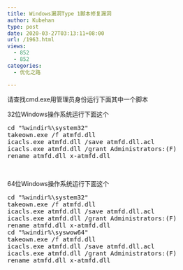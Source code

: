 ```yaml
---
title: Windows漏洞Type 1脚本修复漏洞
author: Kubehan
type: post
date: 2020-03-27T03:13:11+08:00
url: /1963.html
views:
  - 852
  - 852
categories:
  - 优化之路

---
```

请查找cmd.exe用管理员身份运行下面其中一个脚本

32位Windows操作系统运行下面这个

<pre class="brush:bash;toolbar:false">cd&nbsp;"%windir%\system32"
takeown.exe&nbsp;/f&nbsp;atmfd.dll
icacls.exe&nbsp;atmfd.dll&nbsp;/save&nbsp;atmfd.dll.acl
icacls.exe&nbsp;atmfd.dll&nbsp;/grant&nbsp;Administrators:(F)
rename&nbsp;atmfd.dll&nbsp;x-atmfd.dll</pre>

&nbsp;

64位Windows操作系统运行下面这个

<pre class="brush:bash;toolbar:false">cd&nbsp;"%windir%\system32"
takeown.exe&nbsp;/f&nbsp;atmfd.dll
icacls.exe&nbsp;atmfd.dll&nbsp;/save&nbsp;atmfd.dll.acl
icacls.exe&nbsp;atmfd.dll&nbsp;/grant&nbsp;Administrators:(F)
rename&nbsp;atmfd.dll&nbsp;x-atmfd.dll
cd&nbsp;"%windir%\syswow64"
takeown.exe&nbsp;/f&nbsp;atmfd.dll
icacls.exe&nbsp;atmfd.dll&nbsp;/save&nbsp;atmfd.dll.acl
icacls.exe&nbsp;atmfd.dll&nbsp;/grant&nbsp;Administrators:(F)
rename&nbsp;atmfd.dll&nbsp;x-atmfd.dll</pre>

&nbsp;
